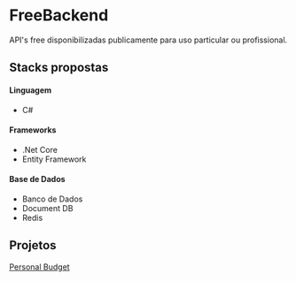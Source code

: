 # FreeBackend

API's free disponibilizadas publicamente para uso particular ou profissional.

## Stacks propostas

#### Linguagem
- C#

#### Frameworks
- .Net Core 
- Entity Framework

#### Base de Dados
- Banco de Dados
- Document DB
- Redis

## Projetos

[Personal Budget](../C%23/PersonalBudget)
